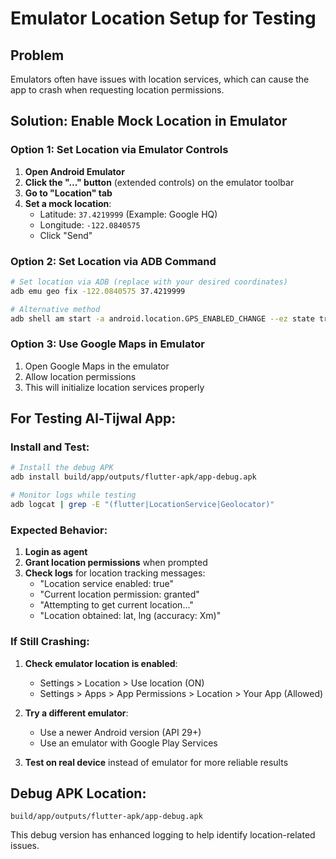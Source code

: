 # Emulator Location Setup for Testing

## Problem
Emulators often have issues with location services, which can cause the app to crash when requesting location permissions.

## Solution: Enable Mock Location in Emulator

### Option 1: Set Location via Emulator Controls
1. **Open Android Emulator**
2. **Click the "..." button** (extended controls) on the emulator toolbar
3. **Go to "Location" tab**
4. **Set a mock location**:
   - Latitude: `37.4219999` (Example: Google HQ)
   - Longitude: `-122.0840575`
   - Click "Send"

### Option 2: Set Location via ADB Command
```bash
# Set location via ADB (replace with your desired coordinates)
adb emu geo fix -122.0840575 37.4219999

# Alternative method
adb shell am start -a android.location.GPS_ENABLED_CHANGE --ez state true
```

### Option 3: Use Google Maps in Emulator
1. Open Google Maps in the emulator
2. Allow location permissions
3. This will initialize location services properly

## For Testing Al-Tijwal App:

### Install and Test:
```bash
# Install the debug APK
adb install build/app/outputs/flutter-apk/app-debug.apk

# Monitor logs while testing
adb logcat | grep -E "(flutter|LocationService|Geolocator)"
```

### Expected Behavior:
1. **Login as agent**
2. **Grant location permissions** when prompted
3. **Check logs** for location tracking messages:
   - "Location service enabled: true"
   - "Current location permission: granted"
   - "Attempting to get current location..."
   - "Location obtained: lat, lng (accuracy: Xm)"

### If Still Crashing:
1. **Check emulator location is enabled**:
   - Settings > Location > Use location (ON)
   - Settings > Apps > App Permissions > Location > Your App (Allowed)

2. **Try a different emulator**:
   - Use a newer Android version (API 29+)
   - Use an emulator with Google Play Services

3. **Test on real device** instead of emulator for more reliable results

## Debug APK Location:
```
build/app/outputs/flutter-apk/app-debug.apk
```

This debug version has enhanced logging to help identify location-related issues.